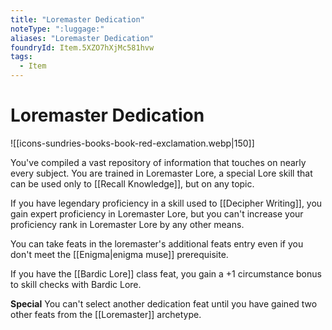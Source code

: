 ```yaml
---
title: "Loremaster Dedication"
noteType: ":luggage:"
aliases: "Loremaster Dedication"
foundryId: Item.5XZO7hXjMc581hvw
tags:
  - Item
---
```


# Loremaster Dedication
![[icons-sundries-books-book-red-exclamation.webp|150]]

You've compiled a vast repository of information that touches on nearly every subject. You are trained in Loremaster Lore, a special Lore skill that can be used only to [[Recall Knowledge]], but on any topic.

If you have legendary proficiency in a skill used to [[Decipher Writing]], you gain expert proficiency in Loremaster Lore, but you can't increase your proficiency rank in Loremaster Lore by any other means.

You can take feats in the loremaster's additional feats entry even if you don't meet the [[Enigma|enigma muse]] prerequisite.

If you have the [[Bardic Lore]] class feat, you gain a +1 circumstance bonus to skill checks with Bardic Lore.

**Special** You can't select another dedication feat until you have gained two other feats from the [[Loremaster]] archetype.
